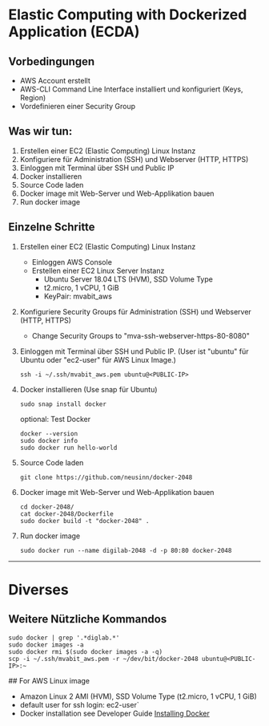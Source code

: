 # Elastic Computing with Dockerized Application (ECDA)

## Vorbedingungen
- AWS Account erstellt
- AWS-CLI Command Line Interface installiert und konfiguriert (Keys, Region)
- Vordefinieren einer Security Group

## Was wir tun:
1. Erstellen einer EC2 (Elastic Computing) Linux Instanz
2. Konfiguriere für Administration (SSH) und Webserver (HTTP, HTTPS)
3. Einloggen mit Terminal über SSH und Public IP
4. Docker installieren
5. Source Code laden
6. Docker image mit Web-Server und Web-Applikation bauen
7. Run docker image   

## Einzelne Schritte 
1. Erstellen einer EC2 (Elastic Computing) Linux Instanz
   -  Einloggen AWS Console
   -  Erstellen einer EC2 Linux Server Instanz
      - Ubuntu Server 18.04 LTS (HVM), SSD Volume Type
      - t2.micro, 1 vCPU, 1 GiB
      - KeyPair: mvabit_aws 

2. Konfiguriere Security Groups für Administration (SSH) und Webserver (HTTP, HTTPS)
   - Change Security Groups to "mva-ssh-webserver-https-80-8080"

3. Einloggen mit Terminal über SSH und Public IP. 
(User ist "ubuntu" für Ubuntu oder "ec2-user" für AWS Linux Image.) 
    ```
    ssh -i ~/.ssh/mvabit_aws.pem ubuntu@<PUBLIC-IP>
    ```

4. Docker installieren (Use snap für Ubuntu)
    ```
    sudo snap install docker
   ```
    
    optional: Test Docker    
    ```
    docker --version
    sudo docker info
    sudo docker run hello-world
    ```
   
5. Source Code laden
    ```
    git clone https://github.com/neusinn/docker-2048
    ```
   
6. Docker image mit Web-Server und Web-Applikation bauen
    ```
    cd docker-2048/
    cat docker-2048/Dockerfile
    sudo docker build -t "docker-2048" .
    ```
   
7. Run docker image
    ```
    sudo docker run --name digilab-2048 -d -p 80:80 docker-2048
   ```

---
# Diverses
## Weitere Nützliche Kommandos
```
sudo docker | grep '.*diglab.*'
sudo docker images -a
sudo docker rmi $(sudo docker images -a -q)
scp -i ~/.ssh/mvabit_aws.pem -r ~/dev/bit/docker-2048 ubuntu@<PUBLIC-IP>:~
```

## For AWS Linux image
- Amazon Linux 2 AMI (HVM), SSD Volume Type (t2.micro, 1 vCPU, 1 GiB)
- default user for ssh login: ec2-user`
- Docker installation see Developer Guide [Installing Docker](https://docs.aws.amazon.com/AmazonECS/latest/developerguide/docker-basics.html)
       